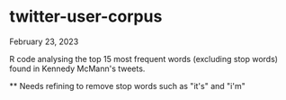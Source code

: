 # twitter-user-corpus

February 23, 2023

R code analysing the top 15 most frequent words (excluding stop words) found in Kennedy McMann's tweets.

** Needs refining to remove stop words such as "it's" and "i'm"
